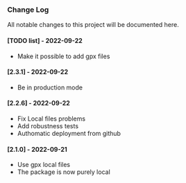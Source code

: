 ### Change Log
All notable changes to this project will be documented here. 

#### [TODO list] - 2022-09-22
 
- Make it possible to add gpx files

#### [2.3.1] - 2022-09-22

- Be in production mode

#### [2.2.6] - 2022-09-22
 
- Fix Local files problems
- Add robustness tests
- Authomatic deployment from github

#### [2.1.0] - 2022-09-21
  
- Use gpx local files
- The package is now purely local
 
